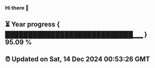 ### Hi there 👋
⏳ Year progress { ████████████████████████████▁▁ } 95.09 %
---
⏰ Updated on Sat, 14 Dec 2024 00:53:26 GMT
---
